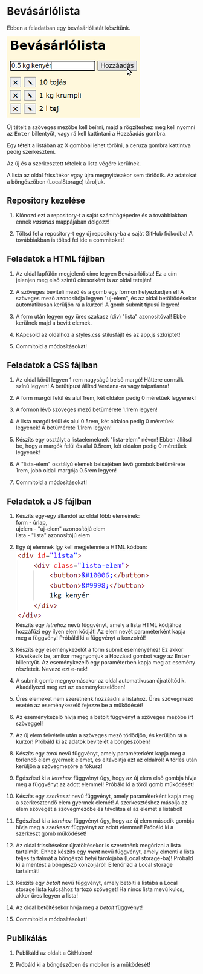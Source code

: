 # Bevásárlólista

Ebben a feladatban egy bevásárlólistát készítünk.

![Alt text](image.png)

Új tételt a szöveges mezőbe kell beírni, majd a rögzítéshez meg kell nyomni az <kbd>Enter</kbd> billentyűt, vagy rá kell kattintani a Hozzáadás gombra.

Egy tételt a listában az X gombbal lehet törölni, a ceruza gombra kattintva pedig szerkeszteni.

Az új és a szerkesztett tételek a lista végére kerülnek.

A lista az oldal frissítékor vgay újra megnyitásakor sem törlődik. Az adatokat a böngészőben (LocalStorage) tároljuk.

## Repository kezelése

1. Klónozd ezt a repository-t a saját számítógépedre és a továbbiakban ennek *vasarlas* mappájában dolgozz!

1. Töltsd fel a repository-t egy új repository-ba a saját GitHub fiókodba! A továbbiakban is töltsd fel ide a commitokat!

## Feladatok a HTML fájlban

1. Az oldal lapfülön megjelenő címe legyen Bevásárlólista! Ez a cím jelenjen meg első szintű címsorként is az oldal tetején!

1. A szöveges beviteli mező és a gomb egy formon helyezkedjen el! A szöveges mező azonosítója legyen "uj-elem", és az oldal betöltődésekor automatikusan kerüljön rá a kurzor! A gomb submit típusú legyen!

1. A form után legyen egy üres szakasz (div) "lista" azonosítóval! Ebbe kerülnek majd a bevitt elemek.

1. KApcsold az oldalhoz a styles.css stílusfájlt és az app.js szkriptet!

1. Commitold a módosításokat!

## Feladatok a CSS fájlban

1. Az oldal körül legyen 1 rem nagyságú belső margó! Háttere cornsilk színű legyen! A betűtípust állítsd Verdana-ra vagy talpatlanra!

1. A form margói felül és alul 1rem, két oldalon pedig 0 méretűek legyenek!

1. A formon lévő szöveges mező betűmérete 1.1rem legyen!

1. A lista margói felül és alul 0.5rem, két oldalon pedig 0 méretűek legyenek! A betűmérete 1.1rem legyen!

1. Készíts egy osztályt a listaelemeknek "lista-elem" néven! Ebben állítsd be, hogy a margók felül és alul 0.5rem, két oldalon pedig 0 méretűek legyenek!

1. A "lista-elem" osztályú elemek belsejében lévő gombok betűmérete 1rem, jobb oldali margója 0.5rem legyen!

1. Commitold a módosításokat!

## Feladatok a JS fájlban

1. Készíts egy-egy állandót az oldal főbb elemeinek:  
form - úrlap,  
ujelem - "uj-elem" azonosítójú elem  
lista - "lista" azonosítójú elem

1. Egy új elemnek így kell megjelennie a HTML kódban:  
![Alt text](image-1.png)  
Készíts egy *letrehoz* nevű függvényt, amely a lista HTML kódjához hozzáfűzi egy ilyen elem kódját! Az elem nevét paraméterként kapja meg a függvény! Próbáld ki a függvényt a konzolról!

1. Készíts egy eseménykezelőt a form submit eseményéhez! Ez akkor következik be, amikor megnyomjuk a Hozzáad gombot vagy az <kbd>Enter</kbd> billentyűt. Az eseménykezelő egy paraméterben kapja meg az esemény részleteit. Nevezd ezt e-nek!

1. A submit gomb megnyomásakor az oldal automatikusan újratöltődik. Akadályozd meg ezt az eseménykezelőben!

1. Úres elemeket nem szeretnénk hozzáadni a listához. Üres szövegmező esetén az eseménykezelő fejezze be a működését!

1. Az eseménykezelő hívja meg a betolt függvényt a szöveges mezőbe írt szöveggel!

1. Az új elem felvétele után a szöveges mező törlődjön, és kerüljön rá a kurzor! Próbáld ki az adatok bevitelét a böngészőben!

1. Készíts egy *torol* nevű függvényt, amely paraméterként kapja meg a törlendő elem gyermek elemét, és eltávolítja azt az oldalról! A törlés után kerüljön a szövegmezőre a fókusz!

1. Egészítsd ki a *letrehoz* függvényt úgy, hogy az új elem első gombja hívja meg a függvényt az adott elemmel! Próbáld ki a töröl gomb működését!

1. Készíts egy *szerkeszt* nevű függvényt, amely paraméterként kapja meg a szerkesztendő elem gyermek elemét! A szerkesztéshez másolja az elem szövegét a szövegmezőbe és távolítsa el az elemet a listából!

1. Egészítsd ki a *letrehoz* függvényt úgy, hogy az új elem második gombja hívja meg a *szerkeszt* függvényt az adott elemmel! Próbáld ki a szerkeszt gomb működését!

1. Az oldal frissítésekor újratöltésekor is szeretnénk megőrizni a lista tartalmát. Ehhez készíts egy *ment* nevű függvényt, amely elmenti a lista teljes tartalmát a böngésző helyi tárolójába (Local storage-ba)! Próbáld ki a mentést a böngésző konzoljáról! Ellenőrizd a Local storage tartalmát!

1. Készíts egy *betolt* nevű függvényt, amely betölti a listába a Local storage lista kulcsához tartozó szöveget! Ha nincs lista mevű kulcs, akkor üres legyen a lista!

1. Az oldal betöltésekor hívja meg a *betolt* függvényt!

1. Commitold a módosításokat!

## Publikálás

1. Publikáld az oldalt a GitHubon!

1. Próbáld ki a böngészőben és mobilon is a működését!